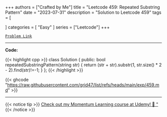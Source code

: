 
+++
authors = ["Crafted by Me"]
title = "Leetcode 459: Repeated Substring Pattern"
date = "2023-07-31"
description = "Solution to Leetcode 459"
tags = [
    
]
categories = [
    "Easy"
]
series = ["Leetcode"]
+++



[`Problem Link`](https://leetcode.com/problems/repeated-substring-pattern/description/)

---

**Code:**

{{< highlight cpp >}}
class Solution {
public:
    bool repeatedSubstringPattern(string str) {
        return (str + str).substr(1, str.size() * 2 - 2).find(str)!=-1;
    }
};
{{< /highlight >}}

{{< ghcode "https://raw.githubusercontent.com/grid47/list/refs/heads/main/exp/459.md" >}}

---



{{< notice tip >}}
[Check out my Momentum Learning course at Udemy! 🚀 "](https://www.udemy.com/course/blind-75-the-data-structures-and-algorithms-essentials/)
{{< /notice >}}

